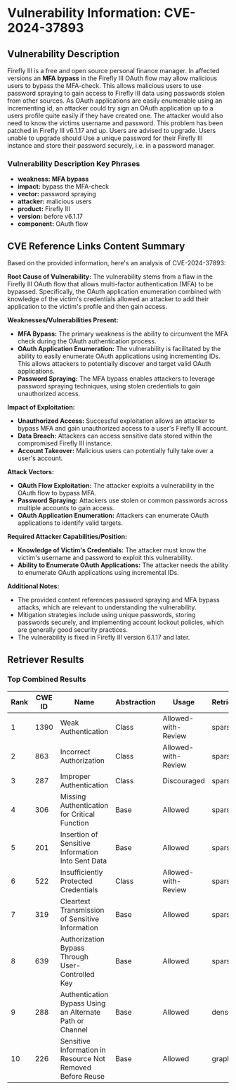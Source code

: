 # Vulnerability Information: CVE-2024-37893

## Vulnerability Description
Firefly III is a free and open source personal finance manager. In affected versions an **MFA bypass** in the Firefly III OAuth flow may allow malicious users to bypass the MFA-check. This allows malicious users to use password spraying to gain access to Firefly III data using passwords stolen from other sources. As OAuth applications are easily enumerable using an incrementing id, an attacker could try sign an OAuth application up to a users profile quite easily if they have created one. The attacker would also need to know the victims username and password. This problem has been patched in Firefly III v6.1.17 and up. Users are advised to upgrade. Users unable to upgrade should Use a unique password for their Firefly III instance and store their password securely, i.e. in a password manager.

### Vulnerability Description Key Phrases
- **weakness:** **MFA bypass**
- **impact:** bypass the MFA-check
- **vector:** password spraying
- **attacker:** malicious users
- **product:** Firefly III
- **version:** before v6.1.17
- **component:** OAuth flow

## CVE Reference Links Content Summary
Based on the provided information, here's an analysis of CVE-2024-37893:

**Root Cause of Vulnerability:**
The vulnerability stems from a flaw in the Firefly III OAuth flow that allows multi-factor authentication (MFA) to be bypassed. Specifically, the OAuth application enumeration combined with knowledge of the victim's credentials allowed an attacker to add their application to the victim's profile and then gain access.

**Weaknesses/Vulnerabilities Present:**
- **MFA Bypass:** The primary weakness is the ability to circumvent the MFA check during the OAuth authentication process.
- **OAuth Application Enumeration:** The vulnerability is facilitated by the ability to easily enumerate OAuth applications using incrementing IDs. This allows attackers to potentially discover and target valid OAuth applications.
- **Password Spraying:** The MFA bypass enables attackers to leverage password spraying techniques, using stolen credentials to gain unauthorized access.

**Impact of Exploitation:**
- **Unauthorized Access:** Successful exploitation allows an attacker to bypass MFA and gain unauthorized access to a user's Firefly III account.
- **Data Breach:** Attackers can access sensitive data stored within the compromised Firefly III instance.
- **Account Takeover:** Malicious users can potentially fully take over a user's account.

**Attack Vectors:**
- **OAuth Flow Exploitation:** The attacker exploits a vulnerability in the OAuth flow to bypass MFA.
- **Password Spraying:** Attackers use stolen or common passwords across multiple accounts to gain access.
- **OAuth Application Enumeration:** Attackers can enumerate OAuth applications to identify valid targets.

**Required Attacker Capabilities/Position:**
- **Knowledge of Victim's Credentials:** The attacker must know the victim's username and password to exploit this vulnerability.
- **Ability to Enumerate OAuth Applications:** The attacker needs the ability to enumerate OAuth applications using incremental IDs.

**Additional Notes:**
- The provided content references password spraying and MFA bypass attacks, which are relevant to understanding the vulnerability.
- Mitigation strategies include using unique passwords, storing passwords securely, and implementing account lockout policies, which are generally good security practices.
- The vulnerability is fixed in Firefly III version 6.1.17 and later.

## Retriever Results

### Top Combined Results

| Rank | CWE ID | Name | Abstraction | Usage  | Retrievers | Individual Scores |
|------|--------|------|-------------|-------|------------|-------------------|
| 1 | 1390 | Weak Authentication | Class | Allowed-with-Review | sparse | 0.683 |
| 2 | 863 | Incorrect Authorization | Class | Allowed-with-Review | sparse | 0.652 |
| 3 | 287 | Improper Authentication | Class | Discouraged | sparse | 0.638 |
| 4 | 306 | Missing Authentication for Critical Function | Base | Allowed | sparse | 0.635 |
| 5 | 201 | Insertion of Sensitive Information Into Sent Data | Base | Allowed | sparse | 0.631 |
| 6 | 522 | Insufficiently Protected Credentials | Class | Allowed-with-Review | sparse | 0.631 |
| 7 | 319 | Cleartext Transmission of Sensitive Information | Base | Allowed | sparse | 0.628 |
| 8 | 639 | Authorization Bypass Through User-Controlled Key | Base | Allowed | sparse | 0.619 |
| 9 | 288 | Authentication Bypass Using an Alternate Path or Channel | Base | Allowed | dense | 0.442 |
| 10 | 226 | Sensitive Information in Resource Not Removed Before Reuse | Base | Allowed | graph | 0.002 |

